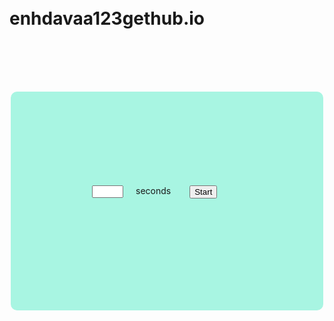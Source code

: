 # enhdavaa123gethub.io
<!DOCTYPE html>
<html>
    <head>
        <title>timer</title>
        <meta charset="utf-8">
        <meta name="viewport" content="width=device-width, initial-scale=1">
        <style>
            body{
                margin: 10px;
                padding: 10px;
            }
            .container{
                width: 300px;
                height: 150px;
                background-color: rgb(168, 245, 226);
                border-radius: 10px;
                margin: 100px auto 0 auto;
                padding: 100px;
            }
            .container input{
                margin: 50px 0 0 30px;
                padding: 0;
                width: 50px;
                height: 20px;
                float: left;
            }
            .container p{
                float: left;
                margin: 50px 10px 0 20px;
                padding: 0em;
            }
            .container button{
                margin: 50px 0 0 20px;
            }
            .container div{
                width: 100px;
                margin: 20px auto 0 auto;
                text-align: center;
            }
        </style>
        <body>
            <div class="container">
                <input type="text" name="" id="myinput">
                <p>seconds</p>
                <button onclick="counting()" id="mybutton">Start</button>
                <div id="container"></div>
            </div>
            <script>
                let seconds;
                let remseconds;
                let minutes;
                let container = document.getElementById("container");
                let myinput = document.getElementById("myinput");
                let myid;
                /*var mybutton = document.getElementById("mybutton");*/
                var disabled = document.createAttribute("disabled");
                function Countdown(){
                    if(seconds >= 0){
                        remseconds = seconds % 60;
                        minuts = Math.floor(seconds / 60);
                        if(remseconds < 10){
                            remseconds = "0" + remseconds;
                        }
                        if(minuts < 10){
                            minuts = "0" + minuts;
                        }
                        container.innerHTML = minuts + " : " + remseconds;
                        if(seconds == 0)   
                        }
                        seconds--;
                        /*mybutton.setAttribute(disabled);*/
                        document.getElementById("mybutton").setAttribute("disabled", true);
                    }
                    else{
                        clearInterval(myid);
                        container.style.visibility = "hidden";
                        document.getElementById("mybutton").removeAttribute("disabled", true);
                    }
                }
                function counting(){
                    seconds = Number(myinput.value);
                    container.style.visibility = "visible";
                    if(myinput.value == ""){
                    }
                    else{
                        myinput.value = "";
                        myid = setInterval(Countdown, 1000);
                    }
                }
            </script>
        </body>
    </head>
</html>
